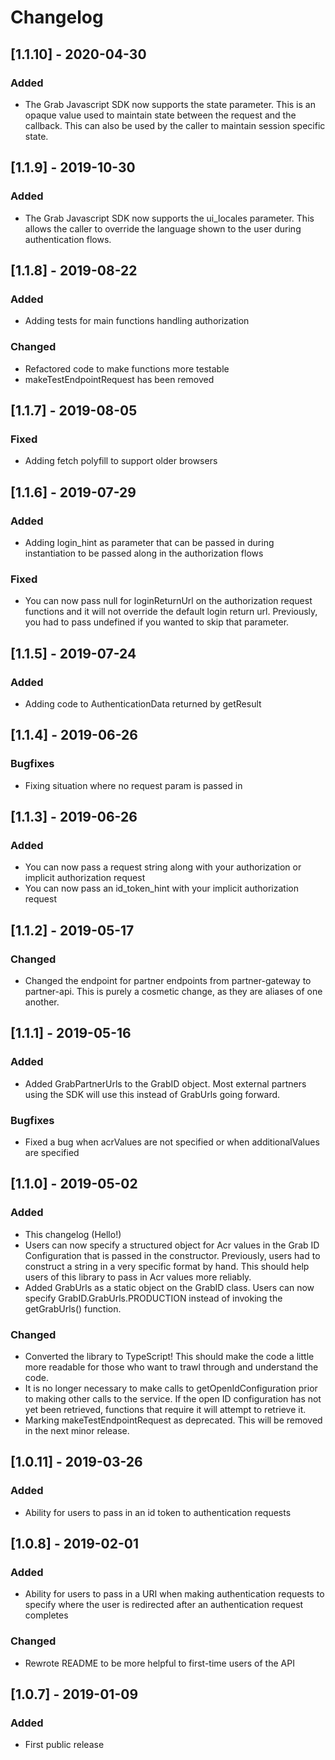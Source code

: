 # Changelog

## [1.1.10] - 2020-04-30
### Added
- The Grab Javascript SDK now supports the state parameter. This is an opaque value used to maintain state between the request and the callback. This can also be used by the caller to maintain session specific state.

## [1.1.9] - 2019-10-30
### Added
- The Grab Javascript SDK now supports the ui_locales parameter. This allows the caller to override the language shown to the user during authentication flows.

## [1.1.8] - 2019-08-22
### Added
- Adding tests for main functions handling authorization

### Changed
- Refactored code to make functions more testable
- makeTestEndpointRequest has been removed

## [1.1.7] - 2019-08-05
### Fixed
- Adding fetch polyfill to support older browsers

## [1.1.6] - 2019-07-29
### Added
- Adding login_hint as parameter that can be passed in during instantiation to be passed along in the authorization flows

### Fixed
- You can now pass null for loginReturnUrl on the authorization request functions and it will not override the default login return url. Previously, you had to pass undefined if you wanted to skip that parameter.

## [1.1.5] - 2019-07-24
### Added
- Adding code to AuthenticationData returned by getResult

## [1.1.4] - 2019-06-26
### Bugfixes
- Fixing situation where no request param is passed in

## [1.1.3] - 2019-06-26
### Added
- You can now pass a request string along with your authorization or implicit authorization request
- You can now pass an id_token_hint with your implicit authorization request

## [1.1.2] - 2019-05-17
### Changed
- Changed the endpoint for partner endpoints from partner-gateway to partner-api. This is purely a cosmetic change, as they are aliases of one another.

## [1.1.1] - 2019-05-16
### Added
- Added GrabPartnerUrls to the GrabID object. Most external partners using the SDK will use this instead of GrabUrls going forward.

### Bugfixes
- Fixed a bug when acrValues are not specified or when additionalValues are specified

## [1.1.0] - 2019-05-02
### Added
- This changelog (Hello!)
- Users can now specify a structured object for Acr values in the Grab ID Configuration that is passed in the constructor. Previously, users had to construct a string in a very specific format by hand. This should help users of this library to pass in Acr values more reliably.
- Added GrabUrls as a static object on the GrabID class. Users can now specify GrabID.GrabUrls.PRODUCTION instead of invoking the getGrabUrls() function.

### Changed
- Converted the library to TypeScript! This should make the code a little more readable for those who want to trawl through and understand the code.
- It is no longer necessary to make calls to getOpenIdConfiguration prior to making other calls to the service. If the open ID configuration has not yet been retrieved, functions that require it will attempt to retrieve it.
- Marking makeTestEndpointRequest as deprecated. This will be removed in the next minor release.

## [1.0.11] - 2019-03-26
### Added
- Ability for users to pass in an id token to authentication requests

## [1.0.8] - 2019-02-01
### Added
- Ability for users to pass in a URI when making authentication requests to specify where the user is redirected after an authentication request completes

### Changed
- Rewrote README to be more helpful to first-time users of the API

## [1.0.7] - 2019-01-09
### Added
- First public release